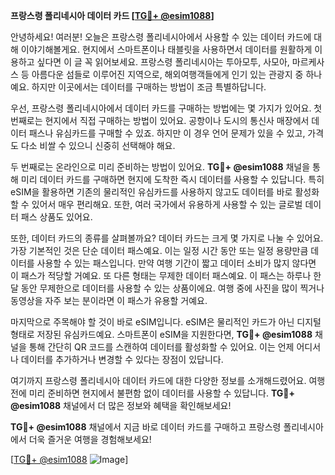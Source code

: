 **프랑스령 폴리네시아 데이터 카드 [[TG💪+ @esim1088](https://t.me/s/esim1088)]**

안녕하세요! 여러분! 오늘은 프랑스령 폴리네시아에서 사용할 수 있는 데이터 카드에 대해 이야기해볼게요. 현지에서 스마트폰이나 태블릿을 사용하면서 데이터를 원활하게 이용하고 싶다면 이 글 꼭 읽어보세요. 프랑스령 폴리네시아는 투아모투, 사모아, 마르케사스 등 아름다운 섬들로 이루어진 지역으로, 해외여행객들에게 인기 있는 관광지 중 하나예요. 하지만 이곳에서는 데이터를 구매하는 방법이 조금 특별하답니다.

우선, 프랑스령 폴리네시아에서 데이터 카드를 구매하는 방법에는 몇 가지가 있어요. 첫 번째로는 현지에서 직접 구매하는 방법이 있어요. 공항이나 도시의 통신사 매장에서 데이터 패스나 유심카드를 구매할 수 있죠. 하지만 이 경우 언어 문제가 있을 수 있고, 가격도 다소 비쌀 수 있으니 신중히 선택해야 해요.

두 번째로는 온라인으로 미리 준비하는 방법이 있어요. **TG💪+ @esim1088** 채널을 통해 미리 데이터 카드를 구매하면 현지에 도착한 즉시 데이터를 사용할 수 있답니다. 특히 eSIM을 활용하면 기존의 물리적인 유심카드를 사용하지 않고도 데이터를 바로 활성화할 수 있어서 매우 편리해요. 또한, 여러 국가에서 유용하게 사용할 수 있는 글로벌 데이터 패스 상품도 있어요.

또한, 데이터 카드의 종류를 살펴볼까요? 데이터 카드는 크게 몇 가지로 나눌 수 있어요. 가장 기본적인 것은 단순 데이터 패스예요. 이는 일정 시간 동안 또는 일정 용량만큼 데이터를 사용할 수 있는 패스입니다. 만약 여행 기간이 짧고 데이터 소비가 많지 않다면 이 패스가 적당할 거예요. 또 다른 형태는 무제한 데이터 패스예요. 이 패스는 하루나 한 달 동안 무제한으로 데이터를 사용할 수 있는 상품이에요. 여행 중에 사진을 많이 찍거나 동영상을 자주 보는 분이라면 이 패스가 유용할 거예요.

마지막으로 주목해야 할 것이 바로 eSIM입니다. eSIM은 물리적인 카드가 아닌 디지털 형태로 저장된 유심카드예요. 스마트폰이 eSIM을 지원한다면, **TG💪+ @esim1088** 채널을 통해 간단히 QR 코드를 스캔하여 데이터를 활성화할 수 있어요. 이는 언제 어디서나 데이터를 추가하거나 변경할 수 있다는 장점이 있답니다.

여기까지 프랑스령 폴리네시아 데이터 카드에 대한 다양한 정보를 소개해드렸어요. 여행 전에 미리 준비하면 현지에서 불편함 없이 데이터를 사용할 수 있답니다. **TG💪+ @esim1088** 채널에서 더 많은 정보와 혜택을 확인해보세요!

**TG💪+ @esim1088** 채널에서 지금 바로 데이터 카드를 구매하고 프랑스령 폴리네시아에서 더욱 즐거운 여행을 경험해보세요! 

[[TG💪+ @esim1088](https://t.me/s/esim1088) ![Image](https://i.postimg.cc/Y0z9fWf4/image.png)]